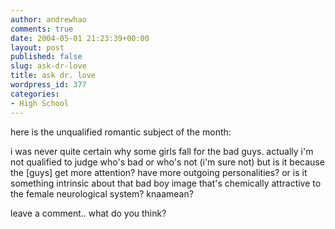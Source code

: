```yaml
---
author: andrewhao
comments: true
date: 2004-05-01 21:23:39+00:00
layout: post
published: false
slug: ask-dr-love
title: ask dr. love
wordpress_id: 377
categories:
- High School
---
```


here is the unqualified romantic subject of the month:

i was never quite certain why some girls fall for the bad guys. actually i'm not qualified to judge who's bad or who's not (i'm sure not) but is it because the [guys] get more attention? have more outgoing personalities? or is it something intrinsic about that bad boy image that's chemically attractive to the female neurological system? knaamean?

leave a comment.. what do you think?
